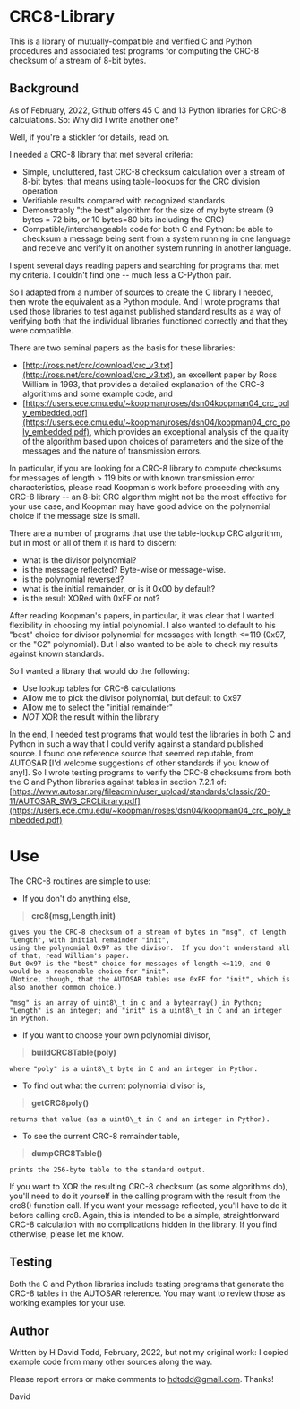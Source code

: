 # CRC8-Library

This is a library of mutually-compatible and verified C and Python procedures and associated test programs for computing the CRC-8 checksum of a stream of 8-bit bytes.

## Background

As of February, 2022, Github offers 45 C and 13 Python libraries for CRC-8 calculations.  So: Why did I write another one?

Well, if you're a stickler for details, read on. 

I needed a CRC-8 library that met several criteria:

- Simple, uncluttered, fast CRC-8 checksum calculation over a stream of 8-bit bytes: that means using table-lookups for the CRC division operation
- Verifiable results compared with recognized standards
- Demonstrably "the best" algorithm for the size of my byte stream (9 bytes = 72 bits, or 10 bytes=80 bits including the CRC)
- Compatible/interchangeable code for both C and Python: be able to checksum a message being sent from a system running in one language and receive and verify it on another system running in another language.

I spent several days reading papers and searching for programs that met my criteria.  I couldn't find one -- much less a C-Python pair.

So I adapted from a number of sources to create the C library I needed, then  wrote the equivalent as a Python module.  And I wrote programs that used those libraries to test against published standard results as a way of verifying both that the individual libraries functioned correctly and that they were compatible.

There are two seminal papers as the basis for these libraries:

- [http://ross.net/crc/download/crc_v3.txt](http://ross.net/crc/download/crc_v3.txt), an excellent paper by Ross William in 1993, that provides a detailed explanation of the CRC-8 algorithms and some example code, and
- [https://users.ece.cmu.edu/~koopman/roses/dsn04koopman04_crc_poly_embedded.pdf](https://users.ece.cmu.edu/~koopman/roses/dsn04/koopman04_crc_poly_embedded.pdf), which provides an exceptional analysis of the quality of the algorithm based upon choices of parameters and the size of the messages and the nature of transmission errors.

In particular, if you are looking for a CRC-8 library to compute checksums for messages of length > 119 bits or with known transmission error characteristics, please read Koopman's work before proceeding with any CRC-8 library -- an 8-bit CRC algorithm might not be the most effective for your use case, and Koopman may have good advice on the polynomial choice if the message size is small.

There are a number of programs that use the table-lookup CRC algorithm, but in most or all of them it is hard to discern:

- what is the divisor polynomial?
- is the message reflected?  Byte-wise or message-wise.
- is the polynomial reversed?
- what is the initial remainder, or is it 0x00 by default?
- is the result XORed with 0xFF or not?

After reading Koopman's papers, in particular, it was clear that I wanted flexibility in choosing my intial polynomial.  I also wanted to default to his "best" choice for divisor polynomial for messages with length <=119 (0x97, or the "C2" polynomial).  But I also wanted to be able to check my results against known standards.

So I wanted a library that would do the following:

-  Use lookup tables for CRC-8 calculations
-  Allow me to pick the divisor polynomial, but default to 0x97 
-  Allow me to select the "initial remainder"
-  _NOT_ XOR the result within the library

In the end, I needed test programs that would test the libraries in both C and Python in such a way that I could verify against a standard published source.  I found one reference source that seemed reputable, from AUTOSAR [I'd welcome suggestions of other standards if you know of any!].   So I wrote testing programs to verify the CRC-8 checksums from both the C and Python libraries against tables in section 7.2.1 of:
[https://www.autosar.org/fileadmin/user_upload/standards/classic/20-11/AUTOSAR_SWS_CRCLibrary.pdf](https://users.ece.cmu.edu/~koopman/roses/dsn04/koopman04_crc_poly_embedded.pdf)

# Use

The CRC-8 routines are simple to use:

- If you don't do anything else, 
> 	**crc8(msg,Length,init)**
	
	gives you the CRC-8 checksum of a stream of bytes in "msg", of length "Length", with initial remainder "init", 
	using the polynomial 0x97 as the divisor.  If you don't understand all of that, read William's paper.  
	But 0x97 is the "best" choice for messages of length <=119, and 0 would be a reasonable choice for "init".  
	(Notice, though, that the AUTOSAR tables use 0xFF for "init", which is also another common choice.) 
	
	"msg" is an array of uint8\_t in c and a bytearray() in Python; "Length" is an integer; and "init" is a uint8\_t in C and an integer in Python.
- If you want to choose your own polynomial divisor,
> **buildCRC8Table(poly)**

	where "poly" is a uint8\_t byte in C and an integer in Python.
- To find out what the current polynomial divisor is,
> **getCRC8poly()**

	returns that value (as a uint8\_t in C and an integer in Python).
- To see the current CRC-8 remainder table, 
> **dumpCRC8Table()**

	prints the 256-byte table to the standard output.
	
	
If you want to XOR the resulting CRC-8 checksum (as some algorithms do), you'll need to do it yourself in the calling program with the result from the crc8() function call.  If you want your message reflected, you'll have to do it before calling crc8.  Again, this is intended to be a simple, straightforward CRC-8 calculation with no complications hidden in the library.  If you find otherwise, please let me know.

## Testing

Both the C and Python libraries include testing programs that generate the CRC-8 tables in the AUTOSAR reference.  You may want to review those as working examples for your use.

## Author
Written by H David Todd, February, 2022, but not my original work: I copied example code from many other sources along the way.  

Please report errors or make comments to hdtodd@gmail.com.  Thanks!

David

